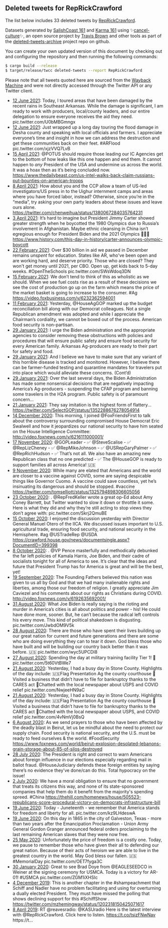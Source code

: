 ## Deleted tweets for RepRickCrawford

The list below includes 33 deleted tweets by
[RepRickCrawford](https://twitter.com/RepRickCrawford).



Datasets generated by [SalishCoast 161](https://twitter.com/SalishCoastA) and [Karma 161](https://twitter.com/KarmaOneSixOne)
using ✨[cancel-culture](https://github.com/travisbrown/cancel-culture)✨, an open source project by [Travis Brown](https://twitter.com/travisbrown) 
and other tools as part of the [deleted-tweets-archive](https://github.com/salcoast/deleted-tweets-archive/) project repo on github.

You can create your own updated version of this document by checking out and configuring the
repository and then running the following commands:

```bash
$ cargo build --release
$ target/release/twcc deleted-tweets --report RepRickCrawford
```

Please note that all tweets quoted here are sourced from the
[Wayback Machine](https://web.archive.org) and were not directly accessed through the Twitter API or
any Twitter client.

* [12 June 2021](https://web.archive.org/web/20210612235807/https://twitter.com/RepRickCrawford/status/1403864142667264001): Today, I toured areas that have been damaged by the recent rains in Southeast Arkansas. While the damage is significant, I am ready to work with producers, local/county leaders, and our entire delegation to ensure everyone receives the aid they need. pic.twitter.com/U0bMBGmngx
* [12 June 2021](https://web.archive.org/web/20210612235307/https://twitter.com/RepRickCrawford/status/1403862901350408197): Just wrapped up a long day touring the flood damage in Desha county and speaking with local officials and farmers. I appreciate everyone’s time and insight in how we can address the destruction and get these communities back on their feet.  #ARFlood  pic.twitter.com/xjzVVQ7LvB
* [15 April 2021](https://web.archive.org/web/20210415191249/https://twitter.com/RepRickCrawford/status/1382773813776154631): @POTUS  should require those leading our IC Agencies get to the bottom of how leaks like this one happen and end them. It cannot happen to *any* President of the USA and undermine us across the world. It was a hoax then as it’s being concluded now. https://www.thedailybeast.com/us-intel-walks-back-claim-russians-put-bounties-on-american-troops
* [ 8 April 2021](https://web.archive.org/web/20210408202024/https://twitter.com/RepRickCrawford/status/1380254117726158855): How about you and the CCP allow a team of US-led investigators/US press in to the Uighur internment camps and areas where you have forced labor, instead? Otherwise, since you’re in the “media”, try asking your own party leaders about these issues and leave ours alone. https://twitter.com/chenweihua/status/1380067284035764231
* [ 3 April 2021](https://web.archive.org/web/20210403010710/https://twitter.com/RepRickCrawford/status/1378151980850417665): It’s hard to imagine but President Jimmy Carter showed greater strength when he boycotted the 1980 Olympics due to Russia’s involvement in Afghanistan. Maybe ethnic cleansing in China isn’t egregious enough for President Biden and the 2021 Olympics 🤷🏻‍♂️ https://www.history.com/this-day-in-history/carter-announces-olympic-boycott
* [22 February 2021](https://web.archive.org/web/20210222182114/https://twitter.com/RepRickCrawford/status/1363916726883282947): Over $30 billion in aid we passed in December remains *unspent* for education. States like AR, who've been open and are working hard, and deserve priority. Those who are closed? They won't get money until 2021, per CBO. Open up, get kids back to 5-day weeks.  #OpenTheSchools  pic.twitter.com/SWsWdoq3DN
* [15 February 2021](https://web.archive.org/web/20210215142102/https://twitter.com/RepRickCrawford/status/1361319559450554368): We don’t tend to think of this as wholistic as we should. When we see fuel costs rise as a result of these decisions we see the cost of production go up on the farm which means the price of the market basket is going to increase to the consumer.  #Ag  https://video.foxbusiness.com/v/6232362594001
* [11 February 2021](https://web.archive.org/web/20210211145851/https://twitter.com/RepRickCrawford/status/1359879216481845248): Yesterday,  @HouseAgGOP  marked up the budget reconciliation bill along with our Democrat colleagues. Not a single Republican amendment was adopted and while I appreciate the Chairman’s cordiality, we cannot be boxed out of the process. American food security is non-partisan.
* [29 January 2021](https://web.archive.org/web/20210129002821/https://twitter.com/RepRickCrawford/status/1354949416826908675): I urge the Biden administration and the appropriate agencies to consider removing these obstructions with policies and procedures that will ensure public safety and ensure food security for every American family. Arkansas Ag-producers are ready to their part for safety and food.
* [29 January 2021](https://web.archive.org/web/20210129002821/https://twitter.com/RepRickCrawford/status/1354949416826908675): And I believe we have to make sure that any variant of this horrible disease is tracked and monitored. However, I believe there can be farmer-funded testing and quarantine mandates for travelers put into place which would alleviate these concerns. (Cont’d)
* [29 January 2021](https://web.archive.org/web/20210129002821/https://twitter.com/RepRickCrawford/status/1354949416826908675): Over the last several days, the Biden Administration has made some nonsensical decisions that are negatively impacting America’s Ag-producers - suspending the CFAP program and banning some travelers in the H2A program. Public safety is of paramount concern...
* [21 January 2021](https://web.archive.org/web/20210121194353/https://twitter.com/RepRickCrawford/status/1352341017102606337): They say imitation is the highest form of flattery... https://twitter.com/SelectGOP/status/1352288676278054914
* [14 December 2020](https://web.archive.org/web/20201214162303/https://twitter.com/RepRickCrawford/status/1338510643431940096): This morning, I joined  @FoxFriendsFirst  to talk about the controversy surrounding compromised House Democrat Eric Swalwell and how it jeopardizes our national security to have him seated on the House Intelligence Committee: http://video.foxnews.com/v/6216111000001/
* [17 November 2020](https://web.archive.org/web/20201117205626/https://twitter.com/RepRickCrawford/status/1328804115305148416): @GOPLeader  - ✅  @SteveScalise  - ✅  @RepLizCheney  - ✅  @RepMikeJohnson  - ✅  @USRepGaryPalmer  - ✅  @RepRichHudson  - ✅  That’s not all. We also have an amazing new Republican class that no one predicted - ✅  The  @HouseGOP  is ready to support families all across America! 🇺🇸
* [ 9 November 2020](https://web.archive.org/web/20201109144011/https://twitter.com/RepRickCrawford/status/1325809719668256771): While many are elated that Americans and the world are closer to a vaccine against COVID, some are saying despicable things like Governor Cuomo. A vaccine could save countless, yet he’s insinuating its dangerous and should be stopped.  #vaccine  https://twitter.com/tomselliott/status/1325794898306605056
* [23 October 2020](https://web.archive.org/web/20201023165352/https://twitter.com/RepRickCrawford/status/1319682367938826240): . @RepFredKeller  wrote a great op-Ed about Amy Coney Barrett, but Twitter wanted to slow it down or throttle it some. Here is what they did and why they’re still acting to stop views they don’t agree with: pic.twitter.com/Skrj2QmuBE
* [15 October 2020](https://web.archive.org/web/20201015212126/https://twitter.com/RepRickCrawford/status/1316849863267672067): I enjoyed the discussion yesterday with Director General Manuel Otero of the IICA. We discussed issues important to U.S. agricultural trade, ensuring food security, and national security in the Hemisphere.  #ag   @USTradeRep   @USDA  https://crawford.house.gov/news/documentsingle.aspx?DocumentID=399398
* [ 8 October 2020](https://web.archive.org/web/20201008023913/https://twitter.com/RepRickCrawford/status/1314031581653278721): . @VP  Pence masterfully and methodically debunked the far left policies of Kamala Harris, Joe Biden, and their cadre of socialists tonight for all of America to see. It’s clear that the ideas and future that President Trump has for America is great and will be the best, yet!
* [19 September 2020](https://web.archive.org/web/20200919211346/https://twitter.com/RepRickCrawford/status/1307427571630583808): The Founding Fathers believed this nation was given to us all by God and that we had many inalienable rights and liberties, among those our freedom of religion. I greatly appreciate Jim Caviezel and his comments about our rights as Christians during COVID. http://video.foxnews.com/v/6192635692001/
* [31 August 2020](https://web.archive.org/web/20200831174226/https://twitter.com/RepRickCrawford/status/1300489049283719174): What Joe Biden is really saying is the rioting and murder in America’s cities is all about politics and power - his! He could have done more, sooner. But, he can’t because the radical left controls his every move. This kind of political shakedown is disgusting. pic.twitter.com/JwbdOM9V5k
* [28 August 2020](https://web.archive.org/web/20200828140432/https://twitter.com/RepRickCrawford/status/1299346733013622784): There are those who have spent their lives building up our great nation for current and future generations and there are some who are doing everything they can to tear it down.   God bless those who have built and will be building our country back better than it was before. 🇺🇸 pic.twitter.com/wyc5UPCDI8
* [27 August 2020](https://web.archive.org/web/20200827183716/https://twitter.com/RepRickCrawford/status/1299053114117492736): Spending the day at military training facility Tier 1! 🔫 pic.twitter.com/5t60VtBWe7
* [21 August 2020](https://web.archive.org/web/20200821184511/https://twitter.com/RepRickCrawford/status/1296880167877574664): Yesterday, I had a busy day in Stone County. Highlights of the day include:  🇺🇸Flag Presentation Ag the county courthouse  🧳Visited a business that didn’t have to file for bankruptcy thanks to the CARES act  📰Chatted with the local newspaper about USPS and COVID relief pic.twitter.com/NwjeeHN9aC
* [21 August 2020](https://web.archive.org/web/20200821181449/https://twitter.com/RepRickCrawford/status/1296873075661770755): Yesterday, I had a busy day in Stone County. Highlights of the day include:  🇺🇸Flag Presentation Ag the county courthouse  🧳Visited a business that didn’t have to file for bankruptcy thanks to the CARES act  📰Chatted with the local newspaper about USPS, and COVID relief pic.twitter.com/4vNmVj0BsQ
* [ 6 August 2020](https://web.archive.org/web/20200806215721/https://twitter.com/RepRickCrawford/status/1291493514522525696): As we send prayers to those who have been affected by the deadly blast in Beirut, let us be mindful about the need to protect our supply chain. Food security is national security, and the U.S. must be ready to feed ourselves & the world.  #FoodSecurity  https://www.foxnews.com/world/beirut-explosion-desolated-lebanons-grain-storage-about-85-of-silos-destroyed
* [28 July 2020](https://web.archive.org/web/20200728192839/https://twitter.com/RepRickCrawford/status/1288190615482765313): The President is right and correct to warn Americans about foreign influence in our elections especially regarding mail in ballot fraud.  @HouseJudiciary  defends these foreign entities by saying there’s no evidence they’ve done/can do this. Total hypocracy on the issue!
* [ 2 July 2020](https://web.archive.org/web/20200702002508/https://twitter.com/RepRickCrawford/status/1278483328488943617): We have a moral obligation to ensure that no government that treats its citizens this way, and none of its state-sponsored companies that help them do it benefit from the majority's spending spreed.  #China  https://thehill.com/homenews/house/505523-republicans-score-procedural-victory-on-democrats-infrastructure-bill
* [19 June 2020](https://web.archive.org/web/20200619185424/https://twitter.com/RepRickCrawford/status/1274050115431522304): Today - Juneteenth - we remember that America stands for freedom and liberty for all.  pic.twitter.com/kz9LHdeswA
* [19 June 2020](https://web.archive.org/web/20200619185424/https://twitter.com/RepRickCrawford/status/1274050115431522304): On this day in 1865 in the city of Galveston, Texas - more than two years after the Emancipation Proclamation - Union Army General Gordon Granger announced federal orders proclaiming to the last remaining American slaves that they were now free.
* [25 May 2020](https://web.archive.org/web/20200525213910/https://twitter.com/RepRickCrawford/status/1264997174942859269): Unfortunately the price of freedom is a costly one. Today, we pause to remember those who have given their all to defending our great nation. Because of their acts of heroism we are able to live in the greatest country in the world. May God bless our fallen. 🇺🇸  #MemorialDay  pic.twitter.com/OET7fyga3C
* [30 January 2020](https://web.archive.org/web/20200130070259/https://twitter.com/RepRickCrawford/status/1222677902724161538): Great to see Brad Doye from  @EAGLESEEDCO  in Weiner at the signing ceremony for USMCA. Today is a victory for AR-01!  #USMCA  pic.twitter.com/ZGM1iXHSIc
* [ 4 December 2019](https://web.archive.org/web/20191204203546/https://twitter.com/RepRickCrawford/status/1202319704129445893): This is another chapter in the  #shampeachment  that Schiff and Nadler have no problem facilitating and using for overturning a dually elected President. They must have missed the polling that shows declining support for this  #SchiffShow . https://twitter.com/mzhemingway/status/1202318150425071617
* [ 8 April 2019](https://web.archive.org/web/20190408153902/https://twitter.com/RepRickCrawford/status/1115277882295762944): RT @reavesradio: @KASUradio Here is the latest interview with @RepRickCrawford.  Click here to listen.    https://t.co/tsizFNwNav https://t…
